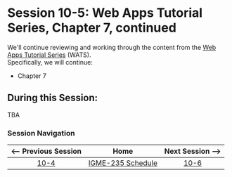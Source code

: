 # Session 10-5: Web Apps Tutorial Series, Chapter 7, continued

We'll continue reviewing and working through the content from the [Web Apps Tutorial Series](https://github.com/tonethar/IGME-235-Shared/blob/master/tutorial/web-apps-0.md) (WATS).  
Specifically, we will continue:  
- Chapter 7

## During this Session:

TBA

### Session Navigation

| <-- Previous Session |               Home                  | Next Session --> |
|:--------------------:|:-----------------------------------:|:----------------:|
|  [10-4](10-4.md)       | [IGME-235 Schedule](../schedule.md) |   [10-6](10-6.md)  |
